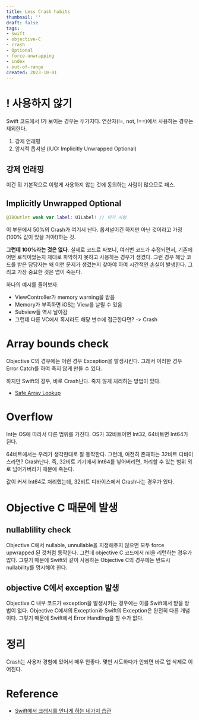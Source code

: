 ```yaml
---
title: Less Crash habits
thumbnail: ''
draft: false
tags:
- swift
- objective-C
- crash
- Optional
- force-unwrapping
- index
- out-of-range
created: 2023-10-01
---
```


# ! 사용하지 않기

Swift 코드에서 !가 보이는 경우는 두가지다. 연산자(!=, not, !==)에서 사용하는 경우는 제외한다.

1. 강제 언래핑
1. 암시적 옵셔널 (IUO: Implicitly Unwrapped Optional)

## 강제 언래핑

이건 뭐 기본적으로 이렇게 사용하지 않는 것에 동의하는 사람이 많으므로 패스.

## Implicitly Unwrapped Optional

````swift
@IBOutlet weak var label: UILabel! // 이거 시렁
````

이 부분에서 50%의 Crash가 여기서 난다. 옵셔널이긴 하지만 아닌 것이라고 가정(100% 값이 있을 거야!)하는 것.

**그런데 100%라는 것은 없다.** 실제로 코드르 짜보니, 여러번 코드가 수정되면서, 기존에 어떤 로직이었는지 제대로 파악하지 못하고 사용하는 경우가 생겼다. 그런 경우 해당 코드를 받은 담당자는 왜 이런 문제가 생겼는지 찾아야 하여 시간적인 손실이 발생한다. 그리고 가장 중요한 것은 앱이 죽는다.

하나의 예시를 들어보자.

* ViewController가 memory warning을 받음
* Memory가 부족하면 iOS는 View를 날릴 수 있음
* Subview들 역시 날아감
* 그런데 다른 VC에서 혹시라도 해당 변수에 접근한다면? -> Crash

# Array bounds check

Objective C의 경우에는 이런 경우 Exception을 발생시킨다. 그래서 이러한 경우 Error Catch를 하여 죽지 않게 만들 수 있다.

하지만 Swift의 경우, 바로 Crash난다. 죽지 않게 처리하는 방법이 있다.

* [Safe Array Lookup](Safe%20Array%20Lookup.md)

# Overflow

Int는 OS에 따라서 다른 범위를 가진다. OS가 32비트이면 Int32, 64비트면 Int64가 된다. 

64비트에서는 우리가 생각한대로 잘 동작한다. 그런데, 여전히 존재하는 32비트 디바이스라면? Crash난다. 즉, 32비트 기기에서 Int64를 넣어버리면, 처리할 수 있는 범위 외로 넘어가버리기 때문에 죽는다. 

값이 커서 Int64로 처리했는데, 32비트 디바이스에서 Crash나는 경우가 있다.

# Objective C 때문에 발생

## nullablility check

Objective C에서 nullable, unnullable을 지정해주지 않으면 모두 force upwrapped 된 것처럼 동작한다. 그런데 objective C 코드에서 nil을 리턴하는 경우가 많다. 그렇기 때문에 Swift와 같이 사용하는 Objective C의 경우에는 반드시 nullability를 명시해야 한다.

## objective C에서 exception 발생

Objective C 내부 코드가 exception을 발생시키는 경우에는 이를 Swift에서 받을 방법이 없다. Objective C에서의 Exception과 Swift의 Exception은 완전히 다른 개념이다. 그렇기 때문에 Swift에서 Error Handling을 할 수가 없다.

# 정리

Crash는 사용자 경험에 있어서 매우 안좋다. 몇번 시도하다가 안되면 바로 앱 삭제로 이어진다. 

# Reference

* [Swift에서 크래시를 안나게 하는 네가지 습관](https://www.youtube.com/watch?v=rhLffk7ogfs)
